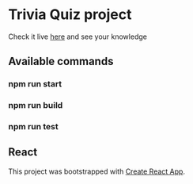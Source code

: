 # Trivia Quiz project
Check it live [here](https://trivia-quiz-seven.vercel.app) and see your knowledge
## Available commands
### npm run start
### npm run build
### npm run test

## React
This project was bootstrapped with [Create React App](https://github.com/facebook/create-react-app).
